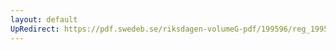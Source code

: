 ```yaml
---
layout: default
UpRedirect: https://pdf.swedeb.se/riksdagen-volumeG-pdf/199596/reg_199596/reg_199596_0256.pdf
---
```

